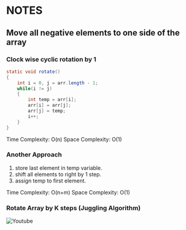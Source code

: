 # NOTES
## Move all negative elements to one side of the array

### Clock wise cyclic rotation by 1
``` java
static void rotate()
{
    int i = 0, j = arr.length - 1;
    while(i != j)
    {
        int temp = arr[i];
        arr[i] = arr[j];
        arr[j] = temp;
        i++;
    }
}
```
Time Complexity: O(n)
Space Complexity: O(1)

### Another Approach
1. store last element in temp variable.
2. shift all elements to right by 1 step.
3. assign temp to first element.

Time Complexity: O(n+m)
Space Complexity: O(1)


### Rotate Array by K steps (Juggling Algorithm)
![Youtube](https://www.youtube.com/watch?v=utE_1ppU5DY)

